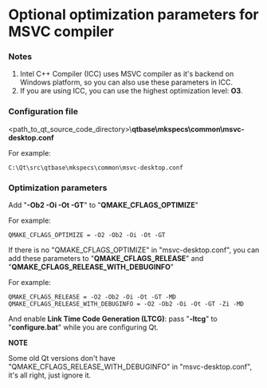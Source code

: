 ﻿# Optional optimization parameters for MSVC compiler

### Notes

1. Intel C++ Compiler (ICC) uses MSVC compiler as it's backend on Windows platform, so you can also use these parameters in ICC.
2. If you are using ICC, you can use the highest optimization level: **O3**.

### Configuration file

<path_to_qt_source_code_directory>\\**qtbase\mkspecs\common\msvc-desktop.conf**

For example:
```text
C:\Qt\src\qtbase\mkspecs\common\msvc-desktop.conf
```

### Optimization parameters

Add "**-Ob2 -Oi -Ot -GT**" to "**QMAKE_CFLAGS_OPTIMIZE**"

For example:
```text
QMAKE_CFLAGS_OPTIMIZE = -O2 -Ob2 -Oi -Ot -GT
```

If there is no "QMAKE_CFLAGS_OPTIMIZE" in "msvc-desktop.conf", you can add these parameters to "**QMAKE_CFLAGS_RELEASE**" and "**QMAKE_CFLAGS_RELEASE_WITH_DEBUGINFO**"

For example:
```text
QMAKE_CFLAGS_RELEASE = -O2 -Ob2 -Oi -Ot -GT -MD
QMAKE_CFLAGS_RELEASE_WITH_DEBUGINFO = -O2 -Ob2 -Oi -Ot -GT -Zi -MD
```

And enable **Link Time Code Generation (LTCG)**: pass "**-ltcg**" to "**configure.bat**" while you are configuring Qt.

**NOTE**

Some old Qt versions don't have "QMAKE_CFLAGS_RELEASE_WITH_DEBUGINFO" in "msvc-desktop.conf", it's all right, just ignore it.
